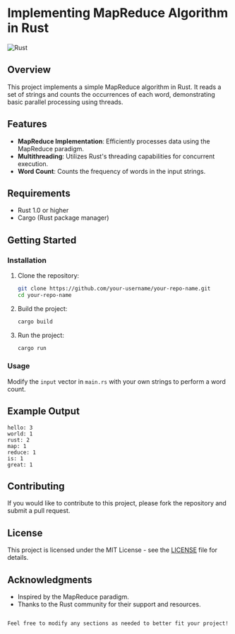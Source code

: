 # Implementing MapReduce Algorithm in Rust
![Rust](https://img.shields.io/badge/rust-%23000000.svg?style=for-the-badge&logo=rust&logoColor=white)

## Overview

This project implements a simple MapReduce algorithm in Rust. It reads a set of strings and counts the occurrences of each word, demonstrating basic parallel processing using threads.

## Features

- **MapReduce Implementation**: Efficiently processes data using the MapReduce paradigm.
- **Multithreading**: Utilizes Rust's threading capabilities for concurrent execution.
- **Word Count**: Counts the frequency of words in the input strings.

## Requirements

- Rust 1.0 or higher
- Cargo (Rust package manager)

## Getting Started

### Installation

1. Clone the repository:
   ```bash
   git clone https://github.com/your-username/your-repo-name.git
   cd your-repo-name
   ```

2. Build the project:
   ```bash
   cargo build
   ```

3. Run the project:
   ```bash
   cargo run
   ```

### Usage

Modify the `input` vector in `main.rs` with your own strings to perform a word count.

## Example Output

```
hello: 3
world: 1
rust: 2
map: 1
reduce: 1
is: 1
great: 1
```

## Contributing

If you would like to contribute to this project, please fork the repository and submit a pull request.

## License

This project is licensed under the MIT License - see the [LICENSE](LICENSE) file for details.

## Acknowledgments

- Inspired by the MapReduce paradigm.
- Thanks to the Rust community for their support and resources.

```

Feel free to modify any sections as needed to better fit your project!